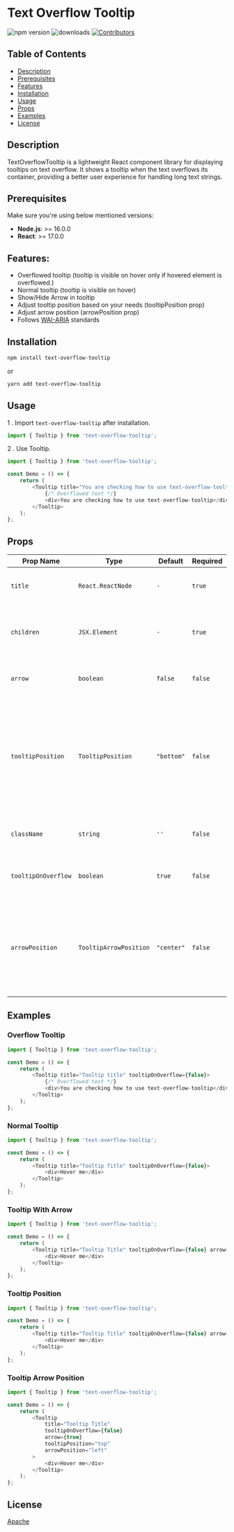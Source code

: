 # Text Overflow Tooltip

![npm version](https://img.shields.io/npm/v/xsada-dsadsad-dsadad-workflow)
![downloads](https://img.shields.io/npm/dt/xsada-dsadsad-dsadad-workflow.svg)
[![Contributors](https://img.shields.io/github/contributors/shahmargi12/tooltipprivate.svg)](https://github.com/shahmargi12/tooltipprivate/graphs/contributors)

## Table of Contents

-   [Description](#description)
-   [Prerequisites](#prerequisites)
-   [Features](#features)
-   [Installation](#installation)
-   [Usage](#usage)
-   [Props](#props)
-   [Examples](#examples)
-   [License](#license)

## Description

TextOverflowTooltip is a lightweight React component library for displaying tooltips on text overflow. It shows a tooltip when the text overflows its container, providing a better user experience for handling long text strings.

## Prerequisites

Make sure you're using below mentioned versions:

- **Node.js**: >= 16.0.0
- **React**: >= 17.0.0

## Features:

-   Overflowed tooltip (tooltip is visible on hover only if hovered element is overflowed.)
-   Normal tooltip (tooltip is visible on hover)
-   Show/Hide Arrow in tooltip
-   Adjust tooltip position based on your needs (tooltipPosition prop)
-   Adjust arrow position (arrowPosition prop)
-   Follows [WAI-ARIA](https://www.w3.org/WAI/ARIA/apg/patterns/tooltip/) standards

## Installation

```sh
npm install text-overflow-tooltip
```

or

```sh
yarn add text-overflow-tooltip
```

## Usage

1 . Import `text-overflow-tooltip` after installation.

```js
import { Tooltip } from 'text-overflow-tooltip';
```

2 . Use Tooltip.

```js
import { Tooltip } from 'text-overflow-tooltip';

const Demo = () => {
    return (
        <Tooltip title="You are checking how to use text-overflow-tooltip">
            {/* Overflowed text */}
            <div>You are checking how to use text-overflow-tooltip</div>
        </Tooltip>
    );
};
```

## Props

| Prop Name           | Type                   | Default    | Required | Description                                                                                                                              |
| ------------------- | ---------------------- | ---------- | -------- | ---------------------------------------------------------------------------------------------------------------------------------------- |
| `title`             | `React.ReactNode`      | `-`        | `true`   | React node element to display in tooltip                                                                                                 |
| `children`          | `JSX.Element`          | `-`        | `true`   | Children element which triggers the tooltip on hover                                                                                     |
| `arrow`             | `boolean`              | `false`    | `false`  | To show / hide the tooltip arrow                                                                                                         |
| `tooltipPosition`   | `TooltipPosition`      | `"bottom"` | `false`  | Position of the tooltip. Options: `"top"`, `"bottom"`, `"left"`, `"right"`, `"top-start"`, `"bottom-start"`, `"top-end"`, `"bottom-end"` |
| `className`         | `string`               | `''`       | `false`  | className to override style of tooltip                                                                                                   |
| `tooltipOnOverflow` | `boolean`              | `true`     | `false`  | Tooltip is visible when content is overflowed                                                                                            |
| `arrowPosition`     | `TooltipArrowPosition` | `"center"` | `false`  | Position of the arrow in tooltip. Works only if arrow prop is set to true. Options: `"center"`, `"left"`, `"right"`                      |

## Examples

### Overflow Tooltip

```js
import { Tooltip } from 'text-overflow-tooltip';

const Demo = () => {
    return (
        <Tooltip title="Tooltip title" tooltipOnOverflow={false}>
            {/* Overflowed text */}
            <div>You are checking how to use text-overflow-tooltip</div>
        </Tooltip>
    );
};
```

### Normal Tooltip

```js
import { Tooltip } from 'text-overflow-tooltip';

const Demo = () => {
    return (
        <Tooltip title="Tooltip Title" tooltipOnOverflow={false}>
            <div>Hover me</div>
        </Tooltip>
    );
};
```

### Tooltip With Arrow

```js
import { Tooltip } from 'text-overflow-tooltip';

const Demo = () => {
    return (
        <Tooltip title="Tooltip Title" tooltipOnOverflow={false} arrow={true}>
            <div>Hover me</div>
        </Tooltip>
    );
};
```

### Tooltip Position

```js
import { Tooltip } from 'text-overflow-tooltip';

const Demo = () => {
    return (
        <Tooltip title="Tooltip Title" tooltipOnOverflow={false} arrow={true} tooltipPosition="top">
            <div>Hover me</div>
        </Tooltip>
    );
};
```

### Tooltip Arrow Position

```js
import { Tooltip } from 'text-overflow-tooltip';

const Demo = () => {
    return (
        <Tooltip
            title="Tooltip Title"
            tooltipOnOverflow={false}
            arrow={true}
            tooltipPosition="top"
            arrowPosition="left"
        >
            <div>Hover me</div>
        </Tooltip>
    );
};
```

## License

[Apache](LICENSE.md)
